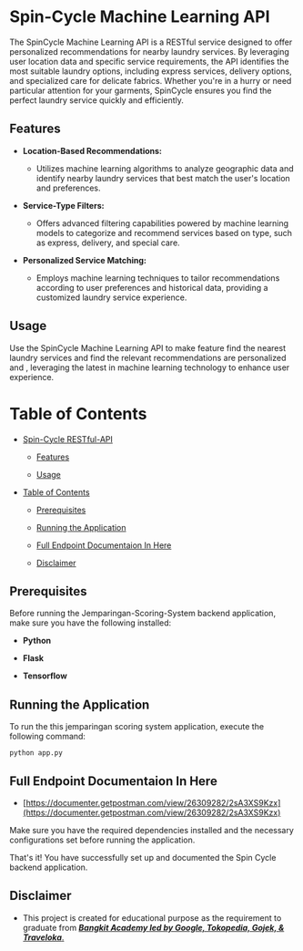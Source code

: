 # Spin-Cycle Machine Learning API

The SpinCycle Machine Learning API is a RESTful service designed to offer personalized recommendations for nearby laundry services. By leveraging user location data and specific service requirements, the API identifies the most suitable laundry options, including express services, delivery options, and specialized care for delicate fabrics. Whether you're in a hurry or need particular attention for your garments, SpinCycle ensures you find the perfect laundry service quickly and efficiently.

## Features

- **Location-Based Recommendations:**
    
    - Utilizes machine learning algorithms to analyze geographic data and identify nearby laundry services that best match the user's location and preferences.
        
- **Service-Type Filters:**
    
    - Offers advanced filtering capabilities powered by machine learning models to categorize and recommend services based on type, such as express, delivery, and special care.
        
- **Personalized Service Matching:**
    
    - Employs machine learning techniques to tailor recommendations according to user preferences and historical data, providing a customized laundry service experience.
        

## Usage

Use the SpinCycle Machine Learning API to make feature find the nearest laundry services and find the relevant recommendations are personalized and , leveraging the latest in machine learning technology to enhance user experience.

# Table of Contents

- [Spin-Cycle RESTful-API](#spin-cycle-restful-api)
    
    - [Features](#features)
        
    - [Usage](#usage)
        
- [Table of Contents](#table-of-contents)
    
    - [Prerequisites](#prerequisites)
        
    - [Running the Application](#running-the-application)
        
    - [Full Endpoint Documentaion In Here](#full-endpoint-documentaion-in-here)
        
    - [Disclaimer](#disclaimer)
        

## Prerequisites

Before running the Jemparingan-Scoring-System backend application, make sure you have the following installed:

- **Python**
    
- **Flask**
    
- **Tensorflow**
    

## Running the Application

To run the this jemparingan scoring system application, execute the following command:

``` shell
python app.py

 ```

## Full Endpoint Documentaion In Here

- [https://documenter.getpostman.com/view/26309282/2sA3XS9Kzx](https://documenter.getpostman.com/view/26309282/2sA3XS9Kzx)
    

Make sure you have the required dependencies installed and the necessary configurations set before running the application.

That's it! You have successfully set up and documented the Spin Cycle backend application.

## Disclaimer

- This project is created for educational purpose as the requirement to graduate from [<i><b>Bangkit Academy led by Google, Tokopedia, Gojek, &amp; Traveloka</b></i>.](https://www.linkedin.com/company/bangkit-academy/mycompany/)
